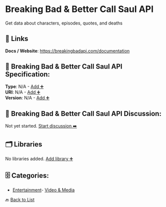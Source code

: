 # Breaking Bad & Better Call Saul API

Get data about characters, episodes, quotes, and deaths

##  🔗 Links
**Docs / Website**: https://breakingbadapi.com/documentation

## 🧬 Breaking Bad & Better Call Saul API Specification:
**Type**: N/A - [Add ➕](https://github.com/apis-list/apis-list/edit/main/apis/breaking-bad-and-better-call-saul-api/breaking-bad-and-better-call-saul-api.yaml)  
**URI**: N/A - [Add ➕](https://github.com/apis-list/apis-list/edit/main/apis/breaking-bad-and-better-call-saul-api/breaking-bad-and-better-call-saul-api.yaml)  
**Version**: N/A - [Add ➕](https://github.com/apis-list/apis-list/edit/main/apis/breaking-bad-and-better-call-saul-api/breaking-bad-and-better-call-saul-api.yaml)

## 💬 Breaking Bad & Better Call Saul API Discussion:
Not yet started. [Start discussion ➡️](https://github.com/apis-list/apis-list/discussions/new)

## 🗂️ Libraries

No libraries added. [Add library ➕](https://github.com/apis-list/apis-list/edit/main/apis/breaking-bad-and-better-call-saul-api/breaking-bad-and-better-call-saul-api.yaml)    


## 🗄️ Categories:
- [Entertainment](https://github.com/apis-list/apis-list#entertainment-)- [Video & Media](https://github.com/apis-list/apis-list#video--media-)

🔙  [Back to List](https://github.com/apis-list/apis-list)
